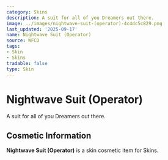 ```yaml
---
category: Skins
description: A suit for all of you Dreamers out there.
image: ../images/nightwave-suit-(operator)-4c4dc5c829.png
last_updated: '2025-09-17'
name: Nightwave Suit (Operator)
source: WFCD
tags:
- Skin
- Skins
tradable: false
type: Skin
---
```


# Nightwave Suit (Operator)

A suit for all of you Dreamers out there.

## Cosmetic Information

**Nightwave Suit (Operator)** is a skin cosmetic item for Skins.

